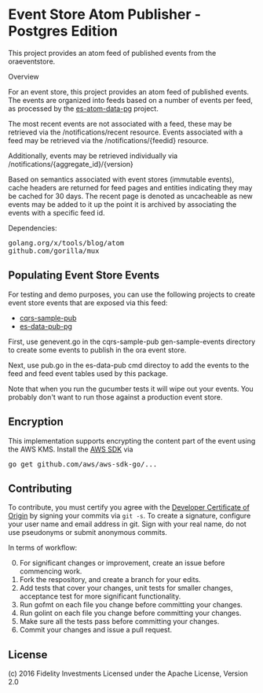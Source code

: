 # Event Store Atom Publisher - Postgres Edition

This project provides an atom feed of published events from the oraeventstore.

Overview

For an event store, this project provides an atom feed of published events. 
The events are organized into feeds based on a number of events per feed, 
as processed by the [es-atom-data-pg](https://github.com/xtracdev/es-atom-data-pg) project.

The most recent events are not associated with a feed, these may be 
retrieved via the /notifications/recent resource. Events associated with 
a feed may be retrieved via the /notifications/{feedid} resource.

Additionally, events may be retrieved individually via /notifications/{aggregate_id}/{version}

Based on semantics associated with event stores (immutable events), 
cache headers are returned for feed pages and entities indicating they 
may be cached for 30 days. The recent page is denoted as uncacheable as 
new events may be added to it up the point it is archived by associating 
the events with a specific feed id.


Dependencies:

<pre>
golang.org/x/tools/blog/atom
github.com/gorilla/mux
</pre>

## Populating Event Store Events

For testing and demo purposes, you can use the following projects to
create event store events that are exposed via this feed:

* [cqrs-sample-pub](https://github.com/xtraclabs/cqrs-sample-pub)
* [es-data-pub-pg](https://github.com/xtracdev/es-data-pub-pg)

First, use genevent.go in the cqrs-sample-pub gen-sample-events directory to create some
events to publish in the ora event store.

Next, use pub.go in the es-data-pub cmd directoy to add the events to
the feed and feed event tables used by this package.

Note that when you run the gucumber tests it will wipe out your events.
You probably don't want to run those against a production event store.

## Encryption

This implementation supports encrypting the content part of the
event using the AWS KMS. Install the [AWS SDK](https://aws.amazon.com/sdk-for-go/) via

<pre>
go get github.com/aws/aws-sdk-go/...
</pre>


## Contributing

To contribute, you must certify you agree with the [Developer Certificate of Origin](http://developercertificate.org/)
by signing your commits via `git -s`. To create a signature, configure your user name and email address in git.
Sign with your real name, do not use pseudonyms or submit anonymous commits.


In terms of workflow:

0. For significant changes or improvement, create an issue before commencing work.
1. Fork the respository, and create a branch for your edits.
2. Add tests that cover your changes, unit tests for smaller changes, acceptance test
for more significant functionality.
3. Run gofmt on each file you change before committing your changes.
4. Run golint on each file you change before committing your changes.
5. Make sure all the tests pass before committing your changes.
6. Commit your changes and issue a pull request.

## License

(c) 2016 Fidelity Investments
Licensed under the Apache License, Version 2.0